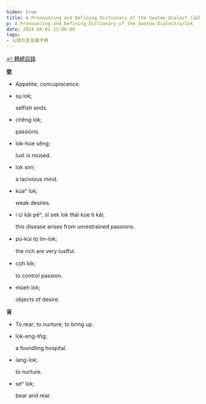 ```yaml
---
hiden: true
title: A Pronouncing and Defining Dictionary of the Swatow Dialect (汕頭方言音義字典) / îok
p: A_Pronouncing_and_Defining_Dictionary_of_the_Swatow_Dialect/w/îok
date: 2024-04-01 23:00:00
tags: 
- 汕頭方言音義字典
---
```


[↩️ 轉總目錄](/A_Pronouncing_and_Defining_Dictionary_of_the_Swatow_Dialect)


**慾**
- Appetite; concupiscence.

- sṳ iok;

  selfish ends.

- chêng îok;

  passions.

- îok-húe sĕng;

  lust is roused.

- îok sim;

  a lacivious mind.

- kúaⁿ îok;

  weak desires.

- i cí kâi pēⁿ, sĭ sek îok thài kùe tì kâi;

  this disease arises from unrestrained passions.

- pù-kùi to̤ îm-îok;

  the rich are very lustful.

- co̤h îok;

  to control passion.

- mûeh îok;

  objects of desire.

**肓**
- To rear; to nurture; to bring up.

- îok-eng-tn̂g;

  a foundling hospital.

- íang-îok;

  to nurture.

- seⁿ îok;

  bear and rear.